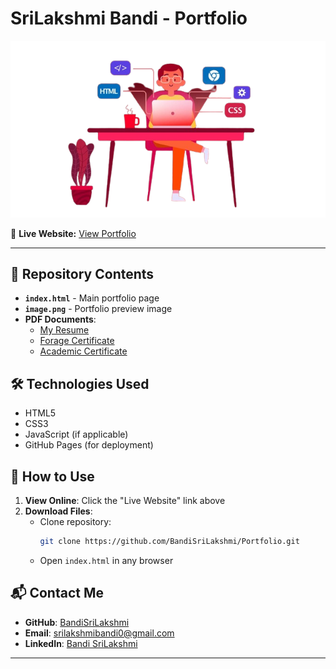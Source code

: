 # SriLakshmi Bandi - Portfolio

![Portfolio Screenshot](image.png)

🔗 **Live Website:** [View Portfolio](https://bandisrilakshmi.github.io/Portfolio/)

---

## 📌 Repository Contents
- **`index.html`** - Main portfolio page
- **`image.png`** - Portfolio preview image
- **PDF Documents**:
  - [My Resume](SrilakshmiBandi-MyResume.pdf)
  - [Forage Certificate](Forage%20certificate.pdf)
  - [Academic Certificate](BANDI%20SRI%20LAKSHMI.pdf)

## 🛠️ Technologies Used
- HTML5
- CSS3
- JavaScript (if applicable)
- GitHub Pages (for deployment)

## 📂 How to Use
1. **View Online**: Click the "Live Website" link above
2. **Download Files**:
   - Clone repository:
     ```bash
     git clone https://github.com/BandiSriLakshmi/Portfolio.git
     ```
   - Open `index.html` in any browser

## 📬 Contact Me
- **GitHub**: [BandiSriLakshmi](https://github.com/BandiSriLakshmi)
- **Email**: srilakshmibandi0@gmail.com
- **LinkedIn**: [Bandi SriLakshmi](https://www.linkedin.com/in/sri-lakshmi-bandi)

---
